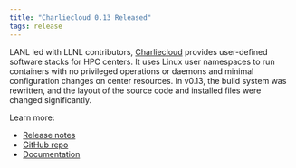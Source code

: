 ```yaml
---
title: "Charliecloud 0.13 Released"
tags: release
---
```


LANL led with LLNL contributors, [Charliecloud](https://github.com/hpc/charliecloud) provides user-defined software stacks for HPC centers. It uses Linux user namespaces to run containers with no privileged operations or daemons and minimal configuration changes on center resources. In v0.13, the build system was rewritten, and the layout of the source code and installed files were changed significantly.

Learn more:
- [Release notes](https://github.com/hpc/charliecloud/releases/tag/v0.13)
- [GitHub repo](https://github.com/hpc/charliecloud)
- [Documentation](https://hpc.github.io/charliecloud)
